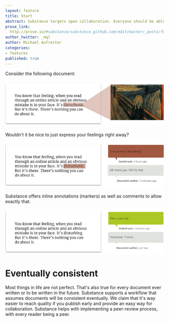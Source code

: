 ```yaml
---
layout: feature
title: Start
abstract: Substance targets open collaboration. Everyone should be able to contribute to a document, without the hurdles.
prose_link:
  http://prose.io/#substance/substance.github.com/edit/master/_posts/features/0100-01-02-collaboration.md
author_twitter: _mql
author: Michael Aufreiter
categories:
- features
published: true
---
```


Consider the following document:

![](/images/illustrations/collaboration-1.png)

Wouldn't it be nice to just express your feelings right away?

![](/images/illustrations/collaboration-2.png)

Substance offers inline annotations (markers) as well as comments to allow exactly that.

![](/images/illustrations/collaboration-3.png)

# Eventually consistent

Most things in life are not perfect. That's also true for every document ever written or to be written in the future. Substance supports a workflow that assumes documents will be consistent eventually. We claim that it's way easier to reach quality if you publish early and provide an easy way for collaboration. Substance helps with implementing a peer-review process, with every reader being a peer.